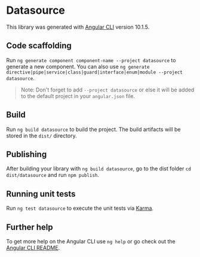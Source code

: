 # Datasource

This library was generated with [Angular CLI](https://github.com/angular/angular-cli) version 10.1.5.

## Code scaffolding

Run `ng generate component component-name --project datasource` to generate a new component. You can also use `ng generate directive|pipe|service|class|guard|interface|enum|module --project datasource`.
> Note: Don't forget to add `--project datasource` or else it will be added to the default project in your `angular.json` file. 

## Build

Run `ng build datasource` to build the project. The build artifacts will be stored in the `dist/` directory.

## Publishing

After building your library with `ng build datasource`, go to the dist folder `cd dist/datasource` and run `npm publish`.

## Running unit tests

Run `ng test datasource` to execute the unit tests via [Karma](https://karma-runner.github.io).

## Further help

To get more help on the Angular CLI use `ng help` or go check out the [Angular CLI README](https://github.com/angular/angular-cli/blob/master/README.md).
